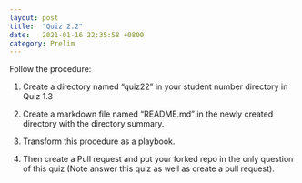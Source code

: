 ```yaml
---
layout: post
title:  "Quiz 2.2"
date:   2021-01-16 22:35:58 +0800
category: Prelim
---
```

Follow the procedure:

1. Create a directory named “quiz22” in your student number directory in Quiz 1.3

2. Create a markdown file named “README.md” in the newly created directory with the directory summary.

3. Transform this procedure as a playbook.

4. Then create a Pull request and put your forked repo in the only question of this quiz (Note answer this quiz as well as create a pull request).

